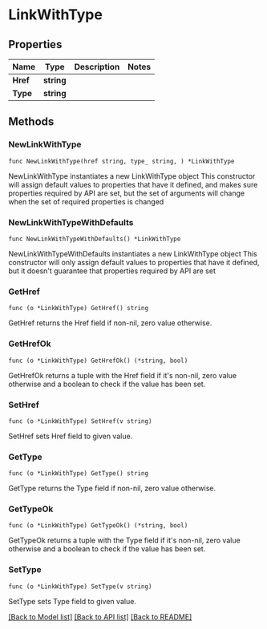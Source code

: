 # LinkWithType

## Properties

Name | Type | Description | Notes
------------ | ------------- | ------------- | -------------
**Href** | **string** |  | 
**Type** | **string** |  | 

## Methods

### NewLinkWithType

`func NewLinkWithType(href string, type_ string, ) *LinkWithType`

NewLinkWithType instantiates a new LinkWithType object
This constructor will assign default values to properties that have it defined,
and makes sure properties required by API are set, but the set of arguments
will change when the set of required properties is changed

### NewLinkWithTypeWithDefaults

`func NewLinkWithTypeWithDefaults() *LinkWithType`

NewLinkWithTypeWithDefaults instantiates a new LinkWithType object
This constructor will only assign default values to properties that have it defined,
but it doesn't guarantee that properties required by API are set

### GetHref

`func (o *LinkWithType) GetHref() string`

GetHref returns the Href field if non-nil, zero value otherwise.

### GetHrefOk

`func (o *LinkWithType) GetHrefOk() (*string, bool)`

GetHrefOk returns a tuple with the Href field if it's non-nil, zero value otherwise
and a boolean to check if the value has been set.

### SetHref

`func (o *LinkWithType) SetHref(v string)`

SetHref sets Href field to given value.


### GetType

`func (o *LinkWithType) GetType() string`

GetType returns the Type field if non-nil, zero value otherwise.

### GetTypeOk

`func (o *LinkWithType) GetTypeOk() (*string, bool)`

GetTypeOk returns a tuple with the Type field if it's non-nil, zero value otherwise
and a boolean to check if the value has been set.

### SetType

`func (o *LinkWithType) SetType(v string)`

SetType sets Type field to given value.



[[Back to Model list]](../README.md#documentation-for-models) [[Back to API list]](../README.md#documentation-for-api-endpoints) [[Back to README]](../README.md)


